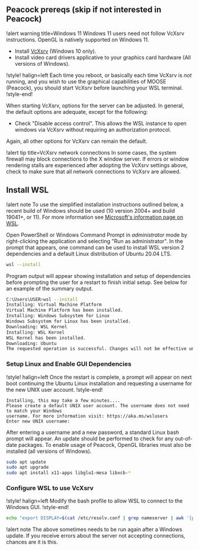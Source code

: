 ## Peacock prereqs (skip if not interested in Peacock)

!alert warning title=Windows 11
Windows 11 users need not follow VcXsrv instructions. OpenGL is natively supported on Windows 11.

- Install [VcXsrv](https://sourceforge.net/projects/vcxsrv/reviews/) (Windows 10 only).
- Install video card drivers applicative to your graphics card hardware (All versions of Windows).

!style! halign=left
Each time you reboot, or basically each time VcXsrv is *not* running, and you wish to use the
graphical capabilities of MOOSE (Peacock), you should start VcXsrv before launching your WSL
terminal.
!style-end!

When starting VcXsrv, options for the server can be adjusted. In general, the default options are
adequate, except for the following:

- Check "Disable access control". This allows the WSL instance to open windows via VcXsrv without
  requiring an authorization protocol.

Again, all other options for VcXsrv can remain the default.

!alert tip title=VcXsrv network connections
In some cases, the system firewall may block connections to the X window server. If errors or window
rendering stalls are experienced after adopting the VcXsrv settings above, check to make sure that
all network connections to VcXsrv are allowed.

## Install WSL

!alert note
To use the simplified installation instructions outlined below, a recent build of Windows should be
used (10 version 2004+ and build 19041+, or 11). For more information see
[Microsoft's information page on WSL](https://learn.microsoft.com/en-us/windows/wsl/install).

Open PowerShell or Windows Command Prompt in *administrator* mode by right-clicking the application
and selecting "Run as administrator". In the prompt that appears, one command can be used to install
WSL version 2 dependencies and a default Linux distribution of Ubuntu 20.04 LTS.

```bash
wsl --install
```

Program output will appear showing installation and setup of dependencies before prompting the user
for a restart to finish initial setup. See below for an example of the summary output.

```bash
C:\Users\USER>wsl --install
Installing: Virtual Machine Platform
Virtual Machine Platform has been installed.
Installing: Windows Subsystem for Linux
Windows Subsystem for Linux has been installed.
Downloading: WSL Kernel
Installing: WSL Kernel
WSL Kernel has been installed.
Downloading: Ubuntu
The requested operation is successful. Changes will not be effective until the system is rebooted.
```

### Setup Linux and Enable GUI Dependencies

!style! halign=left
Once the restart is complete, a prompt will appear on next boot continuing the Ubuntu Linux
installation and requesting a username for the new UNIX user account.
!style-end!

```
Installing, this may take a few minutes....
Please create a default UNIX user account. The username does not need to match your Windows
username. For more information visit: https://aka.ms/wslusers
Enter new UNIX username:
```

After entering a username and a new password, a standard Linux bash prompt will appear. An update
should be performed to check for any out-of-date packages. To enable usage of Peacock, OpenGL
libraries must also be installed (all versions of Windows).

```bash
sudo apt update
sudo apt upgrade
sudo apt install x11-apps libglu1-mesa libxcb-*
```

### Configure WSL to use VcXsrv

!style! halign=left
Modify the bash profile to allow WSL to connect to the Windows GUI.
!style-end!

```bash
echo "export DISPLAY=$(cat /etc/resolv.conf | grep nameserver | awk '{print $2}'):0.0" >> ~/.bashrc
```

!alert note
The above sometimes needs to be run again after a Windows update. If you receive errors about the
server not accepting connections, chances are it is this.
